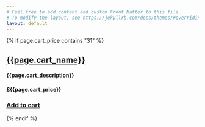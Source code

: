 ```yaml
---
# Feel free to add content and custom Front Matter to this file.
# To modify the layout, see https://jekyllrb.com/docs/themes/#overriding-theme-defaults
layout: default
---
```


{% if page.cart_price contains "31" %}

## [{{page.cart_name}}]({{page.url}}) 

#### {{page.cart_description}} 

#### £{{page.cart_price}} 

### [Add to cart](/cart#{{page.cart_itemid}}) 

{% endif %}